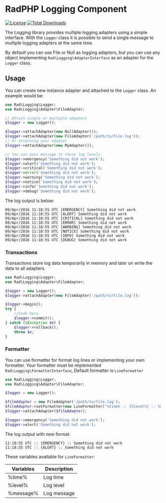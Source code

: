 # RadPHP Logging Component
[![License](https://img.shields.io/github/license/radphp/logging.svg)](https://github.com/radphp/logging) [![Total Downloads](https://img.shields.io/packagist/dt/radphp/logging.svg)](https://github.com/radphp/logging)


The Logging library provides multiple logging adapters using a simple interface. With the `Logger` class it is
possible to send a single message to multiple logging adapters at the same time.

By default you can use File or Null as logging adapters, but you can use any
object implementing `Rad\Logging\AdapterInterface` as an adapter for the `Logger` class.

## Usage

You can create new instance adapter and attached to the `Logger` class. An example would be:

```php
use Rad\Logging\Logger;
use Rad\Logging\Adapter\FileAdapter;

// Attach single or multiple adapters
$logger = new Logger();

$logger->attachAdapter(new NullAdapter());
$logger->attachAdapter(new FileAdapter('/path/to/file.log'));
// Or attaching your adapter
$logger->attachAdapter(new MyAdapter());

// You can pass message to these log levels
$logger->emergency('Something did not work');
$logger->alert('Something did not work');
$logger->critical('Something did not work');
$logger->error('Something did not work');
$logger->warning('Something did not work');
$logger->notice('Something did not work');
$logger->info('Something did not work');
$logger->debug('Something did not work');
```
The log output is below:

```
09/Apr/2016 11:18:55 UTC [EMERGENCY] Something did not work
09/Apr/2016 11:18:55 UTC [ALERT] Something did not work
09/Apr/2016 11:18:55 UTC [CRITICAL] Something did not work
09/Apr/2016 11:18:55 UTC [ERROR] Something did not work
09/Apr/2016 11:18:55 UTC [WARNING] Something did not work
09/Apr/2016 11:18:55 UTC [NOTICE] Something did not work
09/Apr/2016 11:18:55 UTC [INFO] Something did not work
09/Apr/2016 11:18:55 UTC [DEBUG] Something did not work
```

### Transactions

Transactions store log data temporarily in memory and later on write the data to all adapters.

```php
use Rad\Logging\Logger;
use Rad\Logging\Adapter\FileAdapter;

$logger = new Logger();
$logger->attachAdapter(new FileAdapter('/path/to/file.log'));

$logger->begin();
try {
    //Code here
    $logger->commit();
} catch (\Exception $e) {
    $logger->rollback();
    throw $e;
}
```

### Formatter

You can use formatter for format log lines or implementing your own formatter. Your formatter must be implemented `Rad\Logging\FormatterInterface`, Default formatter is `LineFormatter`

```PHP
use Rad\Logging\Logger;
use Rad\Logging\Adapter\FileAdapter;

$logger = new Logger();

$fileAdapter = new FileAdapter('/path/to/file.log');
$fileAdapter->setFormatter(new LineFormatter("%time% :: {%level%} :: %message%\n", 'G:i:s T'));
$logger->attachAdapter($fileAdapter);

$logger->emergency('Something did not work');
$logger->alert('Something did not work');
```

The log output with new format:

```
11:18:55 UTC :: {EMERGENCY} :: Something did not work
11:18:55 UTC :: {ALERT} :: Something did not work
```

These variables available for `LineFormatter`:

Variables | Description
----------|------------
%time%    | Log time
%level%   | Log level
%message% | Log message

